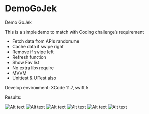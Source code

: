 # DemoGoJek
Demo GoJek

This is a simple demo to match with Coding challenge’s requirement

- Fetch data from APIs random.me
- Cache data if swipe right
- Remove if swipe left
- Refresh function
- Show Fav list
- No extra libs require
- MVVM
- Unittest & UITest also

Develop environment: XCode 11.7, swift 5

Results:

![Alt text](screenshot1.png)
![Alt text](screenshot2.png)
![Alt text](screenshot3.png)
![Alt text](screenshot4.png)
![Alt text](screenshot5.png)
![Alt text](screenshot6.png)
